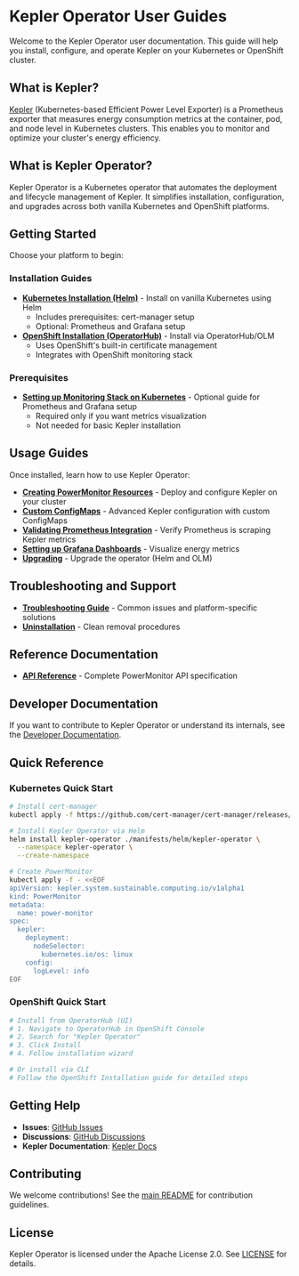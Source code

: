 # Kepler Operator User Guides

Welcome to the Kepler Operator user documentation. This guide will help you install, configure, and operate Kepler on your Kubernetes or OpenShift cluster.

## What is Kepler?

[Kepler](https://github.com/sustainable-computing-io/kepler) (Kubernetes-based Efficient Power Level Exporter) is a Prometheus exporter that measures energy consumption metrics at the container, pod, and node level in Kubernetes clusters. This enables you to monitor and optimize your cluster's energy efficiency.

## What is Kepler Operator?

Kepler Operator is a Kubernetes operator that automates the deployment and lifecycle management of Kepler. It simplifies installation, configuration, and upgrades across both vanilla Kubernetes and OpenShift platforms.

## Getting Started

Choose your platform to begin:

### Installation Guides

- **[Kubernetes Installation (Helm)](installation/kubernetes.md)** - Install on vanilla Kubernetes using Helm
  - Includes prerequisites: cert-manager setup
  - Optional: Prometheus and Grafana setup
- **[OpenShift Installation (OperatorHub)](installation/openshift.md)** - Install via OperatorHub/OLM
  - Uses OpenShift's built-in certificate management
  - Integrates with OpenShift monitoring stack

### Prerequisites

- **[Setting up Monitoring Stack on Kubernetes](installation/monitoring-stack-kubernetes.md)** - Optional guide for Prometheus and Grafana setup
  - Required only if you want metrics visualization
  - Not needed for basic Kepler installation

## Usage Guides

Once installed, learn how to use Kepler Operator:

- **[Creating PowerMonitor Resources](guides/power-monitor.md)** - Deploy and configure Kepler on your cluster
- **[Custom ConfigMaps](guides/custom-configmaps.md)** - Advanced Kepler configuration with custom ConfigMaps
- **[Validating Prometheus Integration](guides/validating-prometheus-integration.md)** - Verify Prometheus is scraping Kepler metrics
- **[Setting up Grafana Dashboards](guides/grafana-dashboard.md)** - Visualize energy metrics
- **[Upgrading](guides/upgrading.md)** - Upgrade the operator (Helm and OLM)

## Troubleshooting and Support

- **[Troubleshooting Guide](guides/troubleshooting.md)** - Common issues and platform-specific solutions
- **[Uninstallation](reference/uninstallation.md)** - Clean removal procedures

## Reference Documentation

- **[API Reference](reference/api.md)** - Complete PowerMonitor API specification

## Developer Documentation

If you want to contribute to Kepler Operator or understand its internals, see the [Developer Documentation](../developer/README.md).

## Quick Reference

### Kubernetes Quick Start

```bash
# Install cert-manager
kubectl apply -f https://github.com/cert-manager/cert-manager/releases/download/v1.18.2/cert-manager.yaml

# Install Kepler Operator via Helm
helm install kepler-operator ./manifests/helm/kepler-operator \
  --namespace kepler-operator \
  --create-namespace

# Create PowerMonitor
kubectl apply -f - <<EOF
apiVersion: kepler.system.sustainable.computing.io/v1alpha1
kind: PowerMonitor
metadata:
  name: power-monitor
spec:
  kepler:
    deployment:
      nodeSelector:
        kubernetes.io/os: linux
    config:
      logLevel: info
EOF
```

### OpenShift Quick Start

```bash
# Install from OperatorHub (UI)
# 1. Navigate to OperatorHub in OpenShift Console
# 2. Search for "Kepler Operator"
# 3. Click Install
# 4. Follow installation wizard

# Or install via CLI
# Follow the OpenShift Installation guide for detailed steps
```

## Getting Help

- **Issues**: [GitHub Issues](https://github.com/sustainable-computing-io/kepler-operator/issues)
- **Discussions**: [GitHub Discussions](https://github.com/sustainable-computing-io/kepler-operator/discussions)
- **Kepler Documentation**: [Kepler Docs](https://sustainable-computing.io/)

## Contributing

We welcome contributions! See the [main README](../../README.md) for contribution guidelines.

## License

Kepler Operator is licensed under the Apache License 2.0. See [LICENSE](../../LICENSES) for details.
